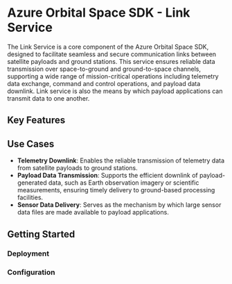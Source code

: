 # Azure Orbital Space SDK - Link Service

The Link Service is a core component of the Azure Orbital Space SDK, designed to facilitate seamless and secure communication links between satellite payloads and ground stations. This service ensures reliable data transmission over space-to-ground and ground-to-space channels, supporting a wide range of mission-critical operations including telemetry data exchange, command and control operations, and payload data downlink. Link service is also the means by which payload applications can transmit data to one another.

## Key Features

## Use Cases

- **Telemetry Downlink**: Enables the reliable transmission of telemetry data from satellite payloads to ground stations.
- **Payload Data Transmission**: Supports the efficient downlink of payload-generated data, such as Earth observation imagery or scientific measurements, ensuring timely delivery to ground-based processing facilities.
- **Sensor Data Delivery**: Serves as the mechanism by which large sensor data files are made available to payload applications.

## Getting Started

### Deployment

### Configuration

<!-- TODO: Finish this documentation -->